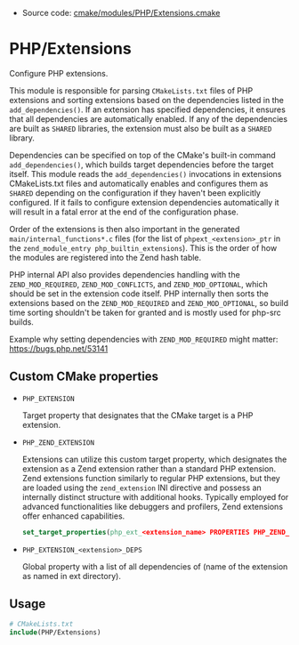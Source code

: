 <!-- This is auto-generated file. -->
* Source code: [cmake/modules/PHP/Extensions.cmake](https://github.com/petk/php-build-system/blob/master/cmake/cmake/modules/PHP/Extensions.cmake)

# PHP/Extensions

Configure PHP extensions.

This module is responsible for parsing `CMakeLists.txt` files of PHP extensions
and sorting extensions based on the dependencies listed in the
`add_dependencies()`. If an extension has specified dependencies, it ensures
that all dependencies are automatically enabled. If any of the dependencies are
built as `SHARED` libraries, the extension must also be built as a `SHARED`
library.

Dependencies can be specified on top of the CMake's built-in command
`add_dependencies()`, which builds target dependencies before the target itself.
This module reads the `add_dependencies()` invocations in extensions
CMakeLists.txt files and automatically enables and configures them as `SHARED`
depending on the configuration if they haven't been explicitly configured. If it
fails to configure extension dependencies automatically it will result in a
fatal error at the end of the configuration phase.

Order of the extensions is then also important in the generated
`main/internal_functions*.c` files (for the list of `phpext_<extension>_ptr` in
the `zend_module_entry php_builtin_extensions`). This is the order of how the
modules are registered into the Zend hash table.

PHP internal API also provides dependencies handling with the
`ZEND_MOD_REQUIRED`, `ZEND_MOD_CONFLICTS`, and `ZEND_MOD_OPTIONAL`, which should
be set in the extension code itself. PHP internally then sorts the extensions
based on the `ZEND_MOD_REQUIRED` and `ZEND_MOD_OPTIONAL`, so build time sorting
shouldn't be taken for granted and is mostly used for php-src builds.

Example why setting dependencies with `ZEND_MOD_REQUIRED` might matter:
https://bugs.php.net/53141

## Custom CMake properties

* `PHP_EXTENSION`

  Target property that designates that the CMake target is a PHP extension.

* `PHP_ZEND_EXTENSION`

  Extensions can utilize this custom target property, which designates the
  extension as a Zend extension rather than a standard PHP extension. Zend
  extensions function similarly to regular PHP extensions, but they are loaded
  using the `zend_extension` INI directive and possess an internally distinct
  structure with additional hooks. Typically employed for advanced
  functionalities like debuggers and profilers, Zend extensions offer enhanced
  capabilities.

  ```cmake
  set_target_properties(php_ext_<extension_name> PROPERTIES PHP_ZEND_EXTENSION TRUE)
  ```

* `PHP_EXTENSION_<extension>_DEPS`

  Global property with a list of all dependencies of <extension> (name of the
  extension as named in ext directory).

## Usage

```cmake
# CMakeLists.txt
include(PHP/Extensions)
```
